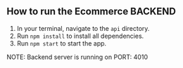 ## How to run the Ecommerce BACKEND
1. In your terminal, navigate to the `api` directory.
2. Run `npm install` to install all dependencies.
3. Run `npm start` to start the app.

NOTE: Backend server is running on PORT: 4010
